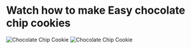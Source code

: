 <h1>Watch how to make Easy chocolate chip cookies</h1>

![Chocolate Chip Cookie](https://assets.bonappetit.com/photos/5ca534485e96521ff23b382b/16:9/w_2560,c_limit/chocolate-chip-cookie.jpg)
![Chocolate Chip Cookie](chocolate-chip-cookie)
